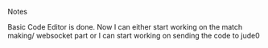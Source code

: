 Notes

Basic Code Editor is done. 
Now I can either start working on the match making/ websocket part or I can start working on sending the code to jude0